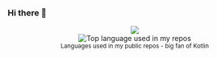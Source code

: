 ### Hi there 👋

<div align="center">
  <img width="" src="https://github-readme-stats.vercel.app/api?username=Sunshine-wzy&show_icons=true&theme=light" />
  <br />
  <img width="" src="https://github-readme-stats.vercel.app/api/top-langs/?username=Sunshine-wzy&layout=compact&hide_title=1&card_width=300" alt="Top language used in my repos" />
  <br />
  <small>Languages used in my public repos - big fan of Kotlin</small>
  <br />
  <br />
</div>
